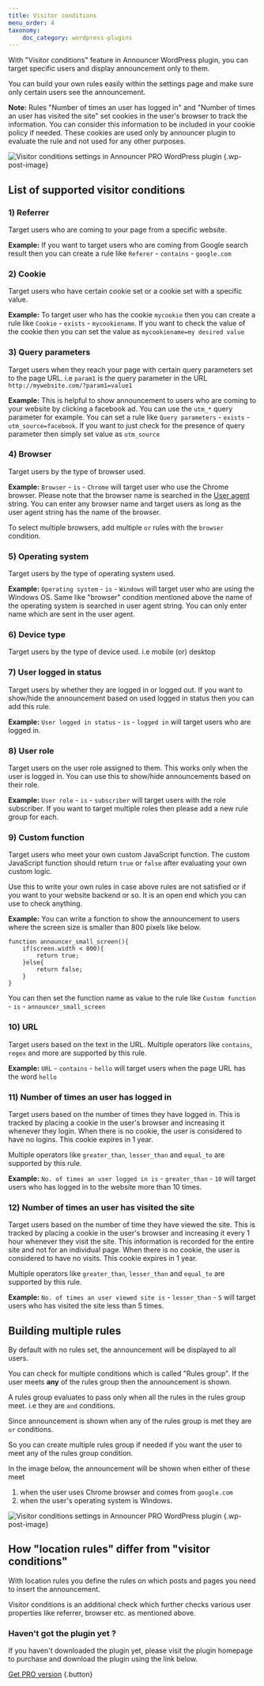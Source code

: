 ```yaml
---
title: Visitor conditions
menu_order: 4
taxonomy:
    doc_category: wordpress-plugins
---
```


With "Visitor conditions" feature in Announcer WordPress plugin, you can target specific users and display announcement only to them.

You can build your own rules easily within the settings page and make sure only certain users see the announcement.

**Note:** Rules "Number of times an user has logged in" and "Number of times an user has visited the site" set cookies in the user's browser to track the information. You can consider this information to be included in your cookie policy if needed. These cookies are used only by announcer plugin to evaluate the rule and not used for any other purposes.

![Visitor conditions settings in Announcer PRO WordPress plugin](/_images/ancrp-visitor-conditions.png) {.wp-post-image}

## List of supported visitor conditions

### 1) Referrer

Target users who are coming to your page from a specific website.

**Example:** If you want to target users who are coming from Google search result then you can create a rule like `Referer` - `contains` - `google.com`

### 2) Cookie

Target users who have certain cookie set or a cookie set with a specific value.

**Example:** To target user who has the cookie `mycookie` then you can create a rule like `Cookie` - `exists` - `mycookiename`. If you want to check the value of the cookie then you can set the value as `mycookiename=my desired value`

### 3) Query parameters

Target users when they reach your page with certain query parameters set to the page URL. i.e `param1` is the query parameter in the URL `http://mywebsite.com/?param1=value1`

**Example:** This is helpful to show announcement to users who are coming to your website by clicking a facebook ad. You can use the `utm_*` query parameter for example. You can set a rule like `Query parameters` - `exists` - `utm_source=facebook`. If you want to just check for the presence of query parameter then simply set value as `utm_source`

### 4) Browser

Target users by the type of browser used.

**Example:** `Browser` - `is` - `Chrome` will target user who use the Chrome browser. Please note that the browser name is searched in the [User agent](https://developer.mozilla.org/en-US/docs/Web/HTTP/Headers/User-Agent) string. You can enter any browser name and target users as long as the user agent string has the name of the browser.

To select multiple browsers, add multiple `or` rules with the `browser` condition.

### 5) Operating system

Target users by the type of operating system used.

**Example:** `Operating system` - `is` - `Windows` will target user who are using the Windows OS. Same like "browser" condition mentioned above the name of the operating system is searched in user agent string. You can only enter name which are sent in the user agent.

### 6) Device type

Target users by the type of device used. i.e mobile (or) desktop

### 7) User logged in status

Target users by whether they are logged in or logged out. If you want to show/hide the announcement based on used logged in status then you can add this rule.

**Example:** `User logged in status` - `is` - `logged in` will target users who are logged in.

### 8) User role

Target users on the user role assigned to them. This works only when the user is logged in. You can use this to show/hide announcements based on their role.

**Example:** `User role` - `is` - `subscriber` will target users with the role subscriber. If you want to target multiple roles then please add a new rule group for each.

### 9) Custom function

Target users who meet your own custom JavaScript function. The custom JavaScript function should return `true` or `false` after evaluating your own custom logic.

Use this to write your own rules in case above rules are not satisfied or if you want to your website backend or so. It is an open end which you can use to check anything.

**Example:** You can write a function to show the announcement to users where the screen size is smaller than 800 pixels like below.

    function announcer_small_screen(){
        if(screen.width < 800){
            return true;
        }else{
            return false;
        }
    }

You can then set the function name as value to the rule like `Custom function` - `is` - `announcer_small_screen`

### 10) URL

Target users based on the text in the URL. Multiple operators like `contains`, `regex` and more are supported by this rule.

**Example:** `URL` - `contains` - `hello` will target users when the page URL has the word `hello`

### 11) Number of times an user has logged in

Target users based on the number of times they have logged in. This is tracked by placing a cookie in the user's browser and increasing it whenever they login. When there is no cookie, the user is considered to have no logins. This cookie expires in 1 year.

Multiple operators like `greater_than`, `lesser_than` and `equal_to` are supported by this rule.

**Example:** `No. of times an user logged in is` - `greater_than` - `10` will target users who has logged in to the website more than 10 times.

### 12) Number of times an user has visited the site

Target users based on the number of time they have viewed the site. This is tracked by placing a cookie in the user's browser and increasing it every 1 hour whenever they visit the site. This information is recorded for the entire site and not for an individual page. When there is no cookie, the user is considered to have no visits. This cookie expires in 1 year.

Multiple operators like `greater_than`, `lesser_than` and `equal_to` are supported by this rule.

**Example:** `No. of times an user viewed site is` - `lesser_than` - `5` will target users who has visited the site less than 5 times.

## Building multiple rules

By default with no rules set, the announcement will be displayed to all users.

You can check for multiple conditions which is called "Rules group". If the user meets **any** of the rules group then the announcement is shown.

A rules group evaluates to pass only when all the rules in the rules group meet. i.e they are `and` conditions.

Since announcement is shown when any of the rules group is met they are `or` conditions.

So you can create multiple rules group if needed if you want the user to meet any of the rules group condition.

In the image below, the announcement will be shown when either of these meet

1. when the user uses Chrome browser and comes from `google.com`
2. when the user's operating system is Windows.

![Visitor conditions settings in Announcer PRO WordPress plugin](/_images/ancrp-visitor-conditions.png) {.wp-post-image}

## How "location rules" differ from "visitor conditions"

With location rules you define the rules on which posts and pages you need to insert the announcement.

Visitor conditions is an additional check which further checks various user properties like referrer, browser etc. as mentioned above.

### Haven't got the plugin yet ?

If you haven't downloaded the plugin yet, please visit the plugin homepage to purchase and download the plugin using the link below.

[Get PRO version](https://www.aakashweb.com/wordpress-plugins/announcer-pro/?utm_source=doc&utm_medium=visitor-conditions&utm_campaign=ancr-pro#purchase) {.button}
